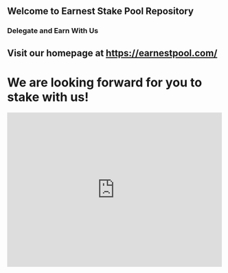 ## Welcome to Earnest Stake Pool Repository


### Delegate and Earn With Us

## Visit our homepage at https://earnestpool.com/

# We are looking forward for you to stake with us!



<iframe width="500" height="360" frameborder="0" src="https://js.adapools.org/widget-dark.html?pool=880597bb225f4df2f259f224320a07a6ddf33f132850d9d9a6844cce"><a href="https://adapools.org/pool/880597bb225f4df2f259f224320a07a6ddf33f132850d9d9a6844cce">Detail</a></iframe>
